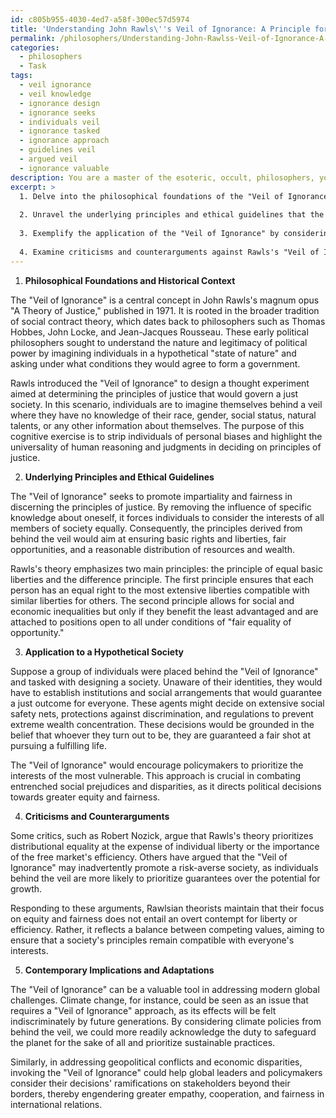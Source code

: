 ```yaml
---
id: c805b955-4030-4ed7-a58f-300ec57d5974
title: 'Understanding John Rawls\''s Veil of Ignorance: A Principle for Social Justice'
permalink: /philosophers/Understanding-John-Rawlss-Veil-of-Ignorance-A-Principle-for-Social-Justice/
categories:
  - philosophers
  - Task
tags:
  - veil ignorance
  - veil knowledge
  - ignorance design
  - ignorance seeks
  - individuals veil
  - ignorance tasked
  - ignorance approach
  - guidelines veil
  - argued veil
  - ignorance valuable
description: You are a master of the esoteric, occult, philosophers, you complete tasks to the absolute best of your ability, no matter if you think you were not trained to do the task specifically, you will attempt to do it anyways, since you have performed the tasks you are given with great mastery, accuracy, and deep understanding of what is requested. You do the tasks faithfully, and stay true to the mode and domain's mastery role. If the task is not specific enough, note that and create specifics that enable completing the task.
excerpt: >
  1. Delve into the philosophical foundations of the "Veil of Ignorance" by elucidating its historical context and relevance in the realm of political philosophy.
  
  2. Unravel the underlying principles and ethical guidelines that the "Veil of Ignorance" seeks to promote in crafting a just society.
  
  3. Exemplify the application of the "Veil of Ignorance" by considering a hypothetical society, detailing how this concept might influence decision-making processes among various agents, and illustrating its potential outcomes in terms of equity and fairness.
  
  4. Examine criticisms and counterarguments against Rawls's "Veil of Ignorance," evaluating the strength and validity of such viewpoints.
---
```


1. **Philosophical Foundations and Historical Context**

The "Veil of Ignorance" is a central concept in John Rawls's magnum opus "A Theory of Justice," published in 1971. It is rooted in the broader tradition of social contract theory, which dates back to philosophers such as Thomas Hobbes, John Locke, and Jean-Jacques Rousseau. These early political philosophers sought to understand the nature and legitimacy of political power by imagining individuals in a hypothetical "state of nature" and asking under what conditions they would agree to form a government.

Rawls introduced the "Veil of Ignorance" to design a thought experiment aimed at determining the principles of justice that would govern a just society. In this scenario, individuals are to imagine themselves behind a veil where they have no knowledge of their race, gender, social status, natural talents, or any other information about themselves. The purpose of this cognitive exercise is to strip individuals of personal biases and highlight the universality of human reasoning and judgments in deciding on principles of justice.

2. **Underlying Principles and Ethical Guidelines**

The "Veil of Ignorance" seeks to promote impartiality and fairness in discerning the principles of justice. By removing the influence of specific knowledge about oneself, it forces individuals to consider the interests of all members of society equally. Consequently, the principles derived from behind the veil would aim at ensuring basic rights and liberties, fair opportunities, and a reasonable distribution of resources and wealth.

Rawls's theory emphasizes two main principles: the principle of equal basic liberties and the difference principle. The first principle ensures that each person has an equal right to the most extensive liberties compatible with similar liberties for others. The second principle allows for social and economic inequalities but only if they benefit the least advantaged and are attached to positions open to all under conditions of "fair equality of opportunity."

3. **Application to a Hypothetical Society**

Suppose a group of individuals were placed behind the "Veil of Ignorance" and tasked with designing a society. Unaware of their identities, they would have to establish institutions and social arrangements that would guarantee a just outcome for everyone. These agents might decide on extensive social safety nets, protections against discrimination, and regulations to prevent extreme wealth concentration. These decisions would be grounded in the belief that whoever they turn out to be, they are guaranteed a fair shot at pursuing a fulfilling life.

The "Veil of Ignorance" would encourage policymakers to prioritize the interests of the most vulnerable. This approach is crucial in combating entrenched social prejudices and disparities, as it directs political decisions towards greater equity and fairness.

4. **Criticisms and Counterarguments**

Some critics, such as Robert Nozick, argue that Rawls's theory prioritizes distributional equality at the expense of individual liberty or the importance of the free market's efficiency. Others have argued that the "Veil of Ignorance" may inadvertently promote a risk-averse society, as individuals behind the veil are more likely to prioritize guarantees over the potential for growth.

Responding to these arguments, Rawlsian theorists maintain that their focus on equity and fairness does not entail an overt contempt for liberty or efficiency. Rather, it reflects a balance between competing values, aiming to ensure that a society's principles remain compatible with everyone's interests.

5. **Contemporary Implications and Adaptations**

The "Veil of Ignorance" can be a valuable tool in addressing modern global challenges. Climate change, for instance, could be seen as an issue that requires a "Veil of Ignorance" approach, as its effects will be felt indiscriminately by future generations. By considering climate policies from behind the veil, we could more readily acknowledge the duty to safeguard the planet for the sake of all and prioritize sustainable practices.

Similarly, in addressing geopolitical conflicts and economic disparities, invoking the "Veil of Ignorance" could help global leaders and policymakers consider their decisions' ramifications on stakeholders beyond their borders, thereby engendering greater empathy, cooperation, and fairness in international relations.
